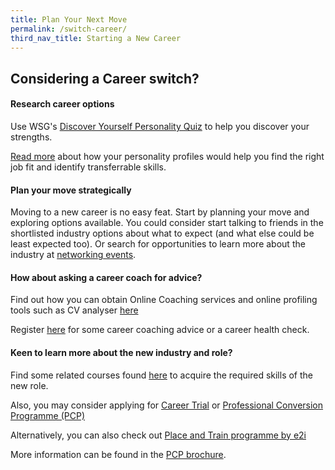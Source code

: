 ```yaml
---
title: Plan Your Next Move
permalink: /switch-career/
third_nav_title: Starting a New Career
---
```


## Considering a Career switch?

#### Research career options

Use WSG's [Discover Yourself Personality Quiz](https://content.mycareersfuture.sg/discover-yourself-through-this-personality-quiz/) to help you discover your strengths.

[Read more](https://content.mycareersfuture.sg/category/careercoaching/resource-directory/understanding-myself/) about how your personality profiles would help you find the right job fit and identify transferrable skills.

#### Plan your move strategically

Moving to a new career is no easy feat. Start by planning your move and exploring options available.
You could consider start talking to friends in the shortlisted industry options about what to expect (and what else could be least expected too). Or search for opportunities to learn more about the industry at [networking events](https://content.mycareersfuture.sg/job-seekers-toolkit/virtual-career-fairs/).

#### How about asking a career coach for advice?
Find out how you can obtain Online Coaching services and online profiling tools such as CV analyser [here](https://content.mycareersfuture.sg/careercoaching/)

Register [here](https://form.gov.sg/#!/5d8c8167f23aa800126bb9d9) for some career coaching advice or a career health check.

#### Keen to learn more about the new industry and role?

Find some related courses found [here](https://www.myskillsfuture.sg/content/portal/en/index.html) to acquire the required skills of the new role. 

Also, you may consider applying for [Career Trial](https://www.wsg.gov.sg/programmes-and-initiatives/career-trial-jobseekers.html) or [Professional Conversion Programme (PCP)](https://conversion.mycareersfuture.sg/portal/programlisting.aspx?source=PCP)

Alternatively, you can also check out [Place and Train programme by e2i](https://e2i.com.sg/individuals/place-and-train-programme/)

More information can be found in the [PCP brochure](https://conversion.mycareersfuture.sg/Utilities/LR_8891_brochure_1701B.pdf).
